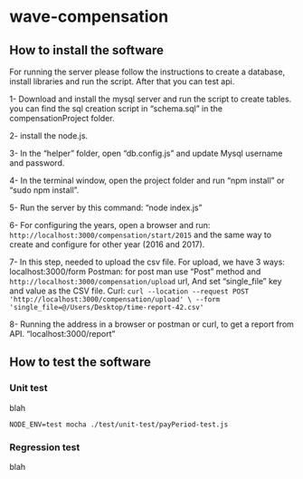 # wave-compensation

## How to install the software
For running the server please follow the instructions to create a database, install libraries and run the script. After that you can test api.

1- Download and install the mysql server and run the script to create tables. you can find the sql creation script in “schema.sql” in the compensationProject folder. 

2- install the node.js.

3- In the “helper” folder, open “db.config.js” and update Mysql username and password.

4- In the terminal window, open the project folder and run “npm install” or “sudo npm install”.

5- Run the server by this command: “node index.js”

6- For configuring the years, open a browser and run: `http://localhost:3000/compensation/start/2015` and the same way to create and configure for other year (2016 and 2017).

7- In this step, needed to upload the csv file. For upload, we have 3 ways:
localhost:3000/form
Postman: for post man use “Post” method and `http://localhost:3000/compensation/upload` url,
And set “single_file” key and value as the CSV file.
Curl: 
`curl --location --request POST 'http://localhost:3000/compensation/upload' \ --form 'single_file=@/Users/Desktop/time-report-42.csv'`

8- Running the address in a browser or postman or curl, to get a report from API.
	“localhost:3000/report”

## How to test the software
### Unit test
blah

```
NODE_ENV=test mocha ./test/unit-test/payPeriod-test.js
```

### Regression test
blah

